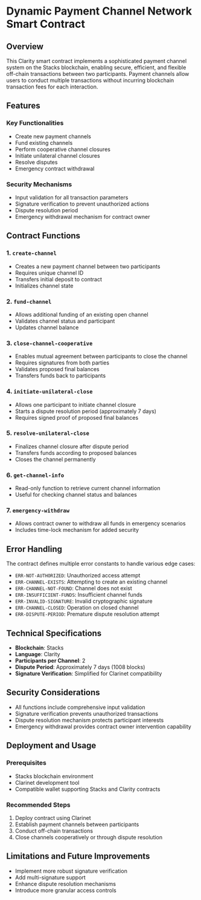 # Dynamic Payment Channel Network Smart Contract

## Overview

This Clarity smart contract implements a sophisticated payment channel system on the Stacks blockchain, enabling secure, efficient, and flexible off-chain transactions between two participants. Payment channels allow users to conduct multiple transactions without incurring blockchain transaction fees for each interaction.

## Features

### Key Functionalities

- Create new payment channels
- Fund existing channels
- Perform cooperative channel closures
- Initiate unilateral channel closures
- Resolve disputes
- Emergency contract withdrawal

### Security Mechanisms

- Input validation for all transaction parameters
- Signature verification to prevent unauthorized actions
- Dispute resolution period
- Emergency withdrawal mechanism for contract owner

## Contract Functions

### 1. `create-channel`

- Creates a new payment channel between two participants
- Requires unique channel ID
- Transfers initial deposit to contract
- Initializes channel state

### 2. `fund-channel`

- Allows additional funding of an existing open channel
- Validates channel status and participant
- Updates channel balance

### 3. `close-channel-cooperative`

- Enables mutual agreement between participants to close the channel
- Requires signatures from both parties
- Validates proposed final balances
- Transfers funds back to participants

### 4. `initiate-unilateral-close`

- Allows one participant to initiate channel closure
- Starts a dispute resolution period (approximately 7 days)
- Requires signed proof of proposed final balances

### 5. `resolve-unilateral-close`

- Finalizes channel closure after dispute period
- Transfers funds according to proposed balances
- Closes the channel permanently

### 6. `get-channel-info`

- Read-only function to retrieve current channel information
- Useful for checking channel status and balances

### 7. `emergency-withdraw`

- Allows contract owner to withdraw all funds in emergency scenarios
- Includes time-lock mechanism for added security

## Error Handling

The contract defines multiple error constants to handle various edge cases:

- `ERR-NOT-AUTHORIZED`: Unauthorized access attempt
- `ERR-CHANNEL-EXISTS`: Attempting to create an existing channel
- `ERR-CHANNEL-NOT-FOUND`: Channel does not exist
- `ERR-INSUFFICIENT-FUNDS`: Insufficient channel funds
- `ERR-INVALID-SIGNATURE`: Invalid cryptographic signature
- `ERR-CHANNEL-CLOSED`: Operation on closed channel
- `ERR-DISPUTE-PERIOD`: Premature dispute resolution attempt

## Technical Specifications

- **Blockchain**: Stacks
- **Language**: Clarity
- **Participants per Channel**: 2
- **Dispute Period**: Approximately 7 days (1008 blocks)
- **Signature Verification**: Simplified for Clarinet compatibility

## Security Considerations

- All functions include comprehensive input validation
- Signature verification prevents unauthorized transactions
- Dispute resolution mechanism protects participant interests
- Emergency withdrawal provides contract owner intervention capability

## Deployment and Usage

### Prerequisites

- Stacks blockchain environment
- Clarinet development tool
- Compatible wallet supporting Stacks and Clarity contracts

### Recommended Steps

1. Deploy contract using Clarinet
2. Establish payment channels between participants
3. Conduct off-chain transactions
4. Close channels cooperatively or through dispute resolution

## Limitations and Future Improvements

- Implement more robust signature verification
- Add multi-signature support
- Enhance dispute resolution mechanisms
- Introduce more granular access controls
